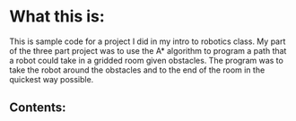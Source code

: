 
# What this is:
This is sample code for a project I did in my intro to robotics class.  My part of the three part project was to use the A* algorithm to program a path that a robot could take in a gridded room given obstacles.  The program was to take the robot around the obstacles and to the end of the room in the quickest way possible.  

## Contents:

###
